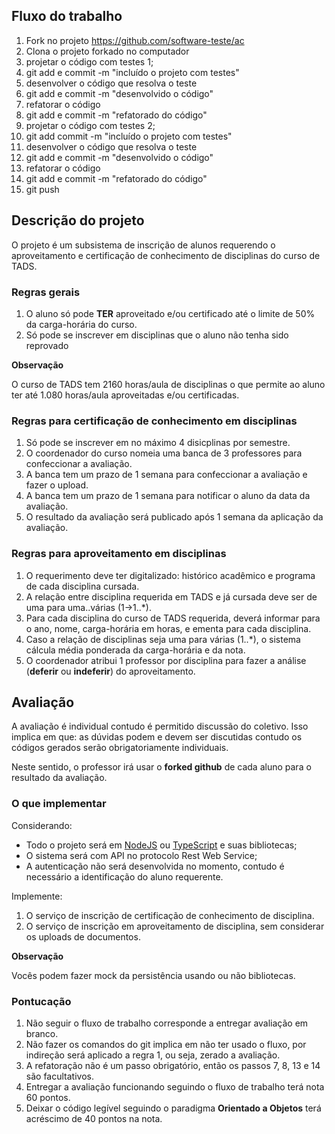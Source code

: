 ## Fluxo do trabalho
1. Fork no projeto https://github.com/software-teste/ac
2. Clona o projeto forkado no computador
3. projetar o código com testes 1;
4. git add e commit  -m "incluído o projeto com testes"
5. desenvolver o código que resolva o teste
6. git add e commit  -m "desenvolvido o código"
7. refatorar o código
8. git add e commit  -m "refatorado do código"
9. projetar o código com testes 2;
10. git add commit  -m "incluído o projeto com testes"
11. desenvolver o código que resolva o teste
12. git add e commit  -m "desenvolvido o código"
13. refatorar o código
14. git add e commit  -m "refatorado do código"
15. git push

## Descrição do projeto

O projeto é um subsistema de inscrição de alunos requerendo o aproveitamento e certificação de conhecimento de disciplinas do curso de TADS.

### __Regras gerais__

1. O aluno só pode __TER__ aproveitado e/ou certificado até o limite de 50% da carga-horária do curso.
2. Só pode se inscrever em disciplinas que o aluno não tenha sido reprovado

**Observação**

O curso de TADS tem 2160 horas/aula de disciplinas o que permite ao aluno ter até 1.080 horas/aula aproveitadas e/ou certificadas.


### __Regras para certificação de conhecimento em disciplinas__

1. Só pode se inscrever em no máximo 4 disicplinas por semestre.
2. O coordenador do curso nomeia uma banca de 3 professores para confeccionar a avaliação.
3. A banca tem um prazo de 1 semana para confeccionar a avaliação e fazer o upload.
4. A banca tem um prazo de 1 semana para notificar o aluno da data da avaliação.
5. O resultado da avaliação será publicado após 1 semana da aplicação da avaliação.


### __Regras para aproveitamento em disciplinas__

1. O requerimento deve ter digitalizado: histórico acadêmico e programa de cada disciplina cursada.
2. A relação entre disciplina requerida em TADS e já cursada deve ser de uma para uma..várias (1->1..\*).
3. Para cada disciplina do curso de TADS requerida, deverá informar para o ano, nome, carga-horária em horas, e ementa para cada disciplina.
4. Caso a relação de disciplinas seja uma para várias (1..\*), o sistema cálcula média ponderada da carga-horária e da nota.
5. O coordenador atribui 1 professor por disciplina para fazer a análise (__deferir__ ou __indeferir__) do aproveitamento.


## Avaliação

A avaliação é individual contudo é permitido discussão do coletivo.
Isso implica em que: as dúvidas podem e devem ser discutidas contudo os códigos gerados serão obrigatoriamente individuais.

Neste sentido, o professor irá usar o **forked github** de cada aluno para o resultado da avaliação.

### O que implementar

Considerando:

- Todo o projeto será em [NodeJS](https://nodejs.org) ou [TypeScript](https://www.typescriptlang.org) e suas bibliotecas;
- O sistema será com API no protocolo Rest Web Service;
- A autenticação não será desenvolvida no momento, contudo é necessário a identificação do aluno requerente.

Implemente:

1. O serviço de inscrição de certificação de conhecimento de disciplina.
2. O serviço de inscrição em aproveitamento de disciplina, sem considerar os uploads de documentos.

__Observação__

Vocês podem fazer mock da persistência usando ou não bibliotecas.

### Pontucação

1. Não seguir o fluxo de trabalho corresponde a entregar avaliação em branco.
2. Não fazer os comandos do git implica em não ter usado o fluxo, por indireção será aplicado a regra 1, ou seja, zerado a avaliação.
3. A refatoração não é um passo obrigatório, então os passos 7, 8, 13 e 14 são facultativos.
4. Entregar a avaliação funcionando seguindo o fluxo de trabalho terá nota 60 pontos.
5. Deixar o código legível seguindo o paradigma __Orientado a Objetos__ terá acréscimo de 40 pontos na nota.
